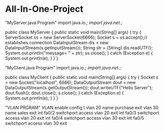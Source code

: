 # All-In-One-Project
"MyServer.java Program"
import java.io.*;
import java.net.*;

public class MyServer {
    public static void main(String[] args) {
        try {
            ServerSocket ss = new ServerSocket(6666);
            Socket s = ss.accept();// establishes connection
            DataInputStream dis = new DataInputStream(s.getInputStream());
            String str = (String) dis.readUTF();
            System.out.println("message= " + str);
            ss.close();
        } catch (Exception e) {
            System.out.println(e);
        }
    }
}


"MyClient.java Program"
import java.io.*;
import java.net.*;

public class MyClient {
    public static void main(String[] args) {
        try {
            Socket s = new Socket("localhost", 6666);
            DataOutputStream dout = new DataOutputStream(s.getOutputStream());
            dout.writeUTF("Hello Server");
            dout.flush();
            dout.close();
            s.close();
        } catch (Exception e) {
            System.out.println(e);
        }
    }
}


"VLAN PRGRAM"
VLAN
enable
config t
vlan 20
name purchase
exit
vlan 30
name sales
exit
int fa0/2
switchport access vlan 20
exit
int fa0/3
switchport access vlan 20
exit
int fa0/4
switchport access vlan 30
exit
int fa0/5
switchport access vlan 30
exit
